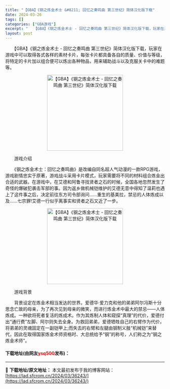 ```yaml
---
title: "【GBA】《钢之炼金术士 &#8211; 回忆之奏鸣曲 第三世纪》简体汉化版下载"
date: 2024-03-26
tags: []
categories: ["GBA游戏"]
excerpt: "　　【GBA】《钢之炼金术士 - 回忆之奏鸣曲 第三世纪》简体汉化版下载，玩家在游戏中可以取得各式各样的素材卡片，每张卡片都具备各自的质量、价值与等级，将特定的卡片加以组合便可以炼出各种物品，用来辅助战斗以及克服关卡中的难题等。 　　游戏介绍 　　《钢之炼金术士：回忆之奏鸣曲》是改编自同名超人气动漫&hellip;"
layout: post
---
```


 <p>　　【GBA】《钢之炼金术士 - 回忆之奏鸣曲 第三世纪》简体汉化版下载，玩家在游戏中可以取得各式各样的素材卡片，每张卡片都具备各自的质量、价值与等级，将特定的卡片加以组合便可以炼出各种物品，用来辅助战斗以及克服关卡中的难题等。</p> <p align="center"><img align="" border="0" src="https://lad.sfcrom.cn/wp-content/uploads/2024/03/20240326_66026392cb6d0.png" width="240" alt="【GBA】《钢之炼金术士 - 回忆之奏鸣曲 第三世纪》简体汉化版下载" /></p> <p>　　游戏介绍</p> <p>　　《钢之炼金术士：回忆之奏鸣曲》是改编自同名超人气动漫的一款RPG游戏，游戏剧情忠实于原著，游戏战斗采用卡片模式，玩家需要将不同的材料组合炼金出合适的武器。在游戏中，在艾德和阿鲁寻找贤者之石的时候，全国各地忽然发生了奇怪的爆破犯袭击军部的事。因为返乡做机械铠维护的艾德无意中得知了温莉也遇上了这件事之后，决定前往东方司令部询问&hellip;&hellip;重生的基美拉，禁忌的人体炼成以及&hellip;&hellip;七宗罪!艾德一行似乎离事实和贤者之石又近了一步。</p> <p align="center"><img align="" border="0" src="https://lad.sfcrom.cn/wp-content/uploads/2024/03/20240326_66026393347e3.png" width="240" alt="【GBA】《钢之炼金术士 - 回忆之奏鸣曲 第三世纪》简体汉化版下载" /></p> <p>　　游戏背景</p> <p>　　背景设定在炼金术相当发达的世界。爱德华&middot;爱力克和他的弟弟阿尔冯斯十分思念亡故的母亲，为了再次见到母亲的微笑，而进行炼金术中最大的禁忌&mdash;&mdash;人体炼成。一种欲将死者复活的炼成术。作为其炼制人体和窥探&ldquo;真理&rdquo;的代价，爱德付出&ldquo;通行费&rdquo;左脚、阿尔则失去全身。为救回弟弟，爱德牺牲自己的右臂作为代价，将弟弟的灵魂固定在一副铠甲上;而失去的右臂和左腿由钢制义肢&ldquo;机械铠&rdquo;来替代，因此在取得国家炼金术师资格时、大总统给予&ldquo;钢&rdquo;的称号，人们称之为&ldquo;钢之炼金术师&rdquo;。</p> <p><h4>下载地址(由网友<font color="red">ysq500</font>发布)：</h4></p> 

---
📖 **下载地址/原文地址：** 本文最初发布于我的博客网站：[https://lad.sfcrom.cn/2024/03/36243/](https://lad.sfcrom.cn/2024/03/36243/)
